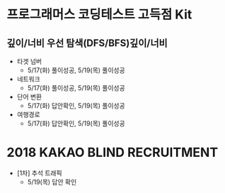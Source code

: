 # 프로그래머스 코딩테스트 고득점 Kit

## 깊이/너비 우선 탐색(DFS/BFS)깊이/너비

- 타겟 넘버
  - 5/17(화) 풀이성공, 5/19(목) 풀이성공
- 네트워크
  - 5/17(화) 풀이성공, 5/19(목) 풀이성공
- 단어 변환
  - 5/17(화) 답안확인, 5/19(목) 풀이성공
- 여행경로
  - 5/17(화) 답안확인, 5/19(목) 풀이성공

# 2018 KAKAO BLIND RECRUITMENT

- [1차] 추석 트래픽
  - 5/19(목) 답안 확인

